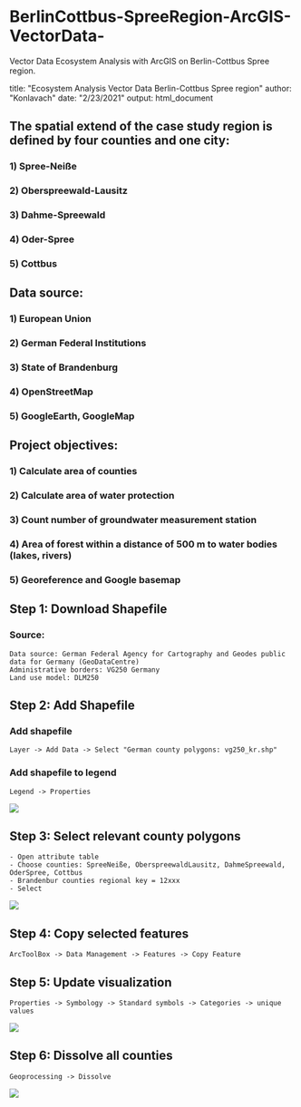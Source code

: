 # BerlinCottbus-SpreeRegion-ArcGIS-VectorData-
Vector Data Ecosystem Analysis with ArcGIS on Berlin-Cottbus Spree region.

title: "Ecosystem Analysis Vector Data Berlin-Cottbus Spree region"
author: "Konlavach"
date: "2/23/2021"
output: html_document

## The spatial extend of the case study region is defined by four counties and one city:
### 1)	Spree-Neiße
### 2)	Oberspreewald-Lausitz
### 3)	Dahme-Spreewald
### 4)	Oder-Spree
### 5)	Cottbus

## Data source:
### 1)	European Union
### 2)	German Federal Institutions
### 3)	State of Brandenburg
### 4)	OpenStreetMap
### 5)	GoogleEarth, GoogleMap

## Project objectives:
### 1) Calculate area of counties
### 2) Calculate area of water protection
### 3) Count number of groundwater measurement station
### 4) Area of forest within a distance of 500 m to water bodies (lakes, rivers)
### 5) Georeference and Google basemap

## Step 1: Download Shapefile 
### Source: 

```
Data source: German Federal Agency for Cartography and Geodes public data for Germany (GeoDataCentre)
Administrative borders: VG250 Germany
Land use model: DLM250
```

## Step 2: Add Shapefile

### Add shapefile 
```
Layer -> Add Data -> Select "German county polygons: vg250_kr.shp"
```

### Add shapefile to legend
```
Legend -> Properties
```
![](AddShapefile.png)<!-- -->

## Step 3: Select relevant county polygons

```
- Open attribute table
- Choose counties: SpreeNeiße, OberspreewaldLausitz, DahmeSpreewald, OderSpree, Cottbus
- Brandenbur counties regional key = 12xxx
- Select
```
![](SelectCottbus.png)<!-- -->

## Step 4: Copy selected features
```
ArcToolBox -> Data Management -> Features -> Copy Feature
```

## Step 5: Update visualization
```
Properties -> Symbology -> Standard symbols -> Categories -> unique values
```
![](Symbology.png)<!-- -->

## Step 6: Dissolve all counties 
```
Geoprocessing -> Dissolve
```
![](Dissolve.png)<!-- -->


